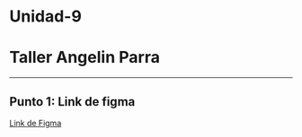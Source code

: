 # Unidad-9
<h1> Taller Angelin Parra </h1>
<hr>
<h2> Punto 1: Link de figma</h2>
<a href="https://www.figma.com/proto/MiYScFG5DZ58cncTTqyWJO/Angelin-Parra---Figma-Excercise?node-id=1-297">Link de Figma</a>
